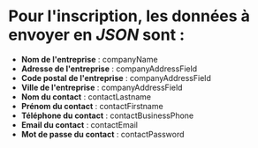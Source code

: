 # Pour l'inscription, les données à envoyer en *JSON* sont :

- **Nom de l'entreprise** : companyName
- **Adresse de l'entreprise** : companyAddressField
- **Code postal de l'entreprise** : companyAddressField
- **Ville de l'entreprise** : companyAddressField
- **Nom du contact** : contactLastname
- **Prénom du contact** : contactFirstname
- **Téléphone du contact** : contactBusinessPhone
- **Email du contact** : contactEmail
- **Mot de passe du contact** : contactPassword
